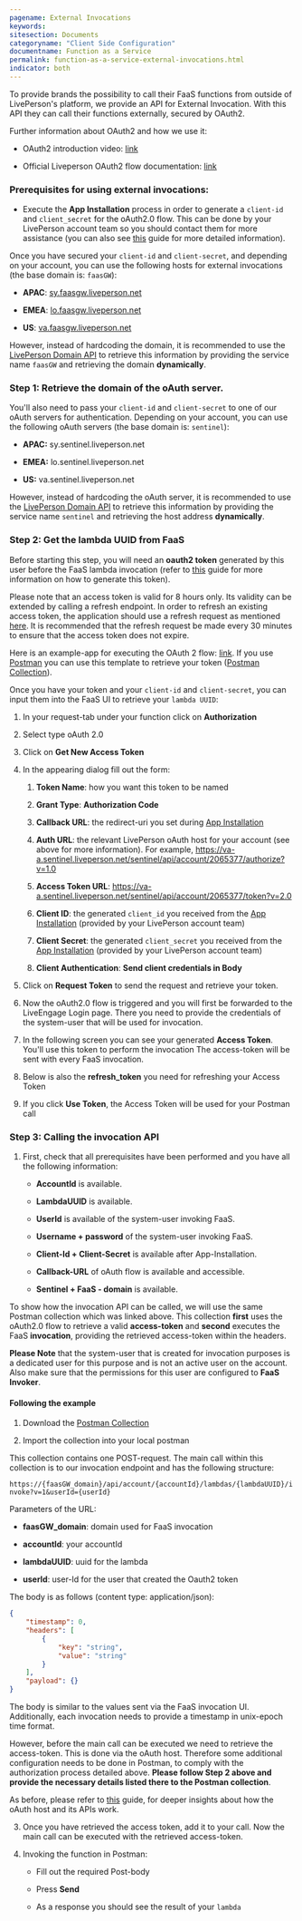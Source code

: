 ```yaml
---
pagename: External Invocations
keywords:
sitesection: Documents
categoryname: "Client Side Configuration"
documentname: Function as a Service
permalink: function-as-a-service-external-invocations.html
indicator: both
---
```


To provide brands the possibility to call their FaaS functions from outside of LivePerson's platform, we provide an API for External Invocation. With this API they can call their functions externally, secured by OAuth2.

Further information about OAuth2 and how we use it:

* OAuth2 introduction video: [link](https://www.youtube.com/watch?v=CPbvxxslDTU)

* Official Liveperson OAuth2 flow documentation: [link](authorizing-liveengage-applications-overview.html)

### Prerequisites for using external invocations:

* Execute the **App Installation** process in order to generate a `client-id` and `client_secret` for the oAuth2.0 flow. This can be done by your LivePerson account team so you should contact them for more assistance (you can also see [this](https://developers.liveperson.com/guides-le-applications-installing.html) guide for more detailed information).

Once you have secured your `client-id` and `client-secret`, and depending on your account, you can use the following hosts for external invocations (the base domain is: `faasGW`):

* **APAC**: [sy.faasgw.liveperson.net](http://sy.faasgw.liveperson.net/)

* **EMEA**: [lo.faasgw.liveperson.net](http://lo.faasgw.liveperson.net/)

* **US**: [va.faasgw.liveperson.net](http://va.faasgw.liveperson.net/)

However, instead of hardcoding the domain, it is recommended to use the [LivePerson Domain API](https://developers.liveperson.com/agent-domain-domain-api.html) to retrieve this information by providing the service name `faasGW` and retrieving the domain **dynamically**.

### Step 1: Retrieve the domain of the oAuth server.

You'll also need to pass your `client-id` and `client-secret` to one of our oAuth servers for authentication. Depending on your account, you can use the following oAuth servers (the base domain is: `sentinel`):

* **APAC:** sy.sentinel.liveperson.net

* **EMEA:** lo.sentinel.liveperson.net

* **US:** va.sentinel.liveperson.net

However, instead of hardcoding the oAuth server, it is recommended to use the [LivePerson Domain API](https://developers.liveperson.com/agent-domain-domain-api.html) to retrieve this information by providing the service name `sentinel` and retrieving the host address **dynamically**.

### Step 2: Get the **lambda UUID** from FaaS

Before starting this step, you will need an **oauth2 token** generated by this user before the FaaS lambda invocation (refer to [this](https://developers.liveperson.com/authorizing-liveengage-applications-overview.html) guide for more information on how to generate this token).

Please note that an access token is valid for 8 hours only. Its validity can be extended by calling a refresh endpoint. In order to refresh an existing access token, the application should use a refresh request as mentioned [here](https://developers.liveperson.com/authorizing-liveengage-applications-methods-refresh-request.html). It is recommended that the refresh request be made every 30 minutes to ensure that the access token does not expire.

Here is an example-app for executing the OAuth 2 flow: [link](https://github.com/LivePersonInc/sample-app-authorization). If you use [Postman](https://www.getpostman.com/) you can use this template to retrieve your token ([Postman Collection](https://raw.githubusercontent.com/LivePersonInc/developers-community/master/assets/FaaS.postman_collection.json)).

Once you have your token and your `client-id` and `client-secret`, you can input them into the FaaS UI to retrieve your `lambda UUID`:

1. In your request-tab under your function click on **Authorization**

2. Select type oAuth 2.0

3. Click on **Get New Access Token**

4. In the appearing dialog fill out the form:

    1. **Token Name**: how you want this token to be named

    2. **Grant Type**: **Authorization Code**

    3. **Callback URL**: the redirect-uri you set during [App Installation](https://developers.liveperson.com/guides-le-applications-installing.html)

    4. **Auth URL**: the relevant LivePerson oAuth host for your account (see above for more information). For example, https://va-a.sentinel.liveperson.net/sentinel/api/account/2065377/authorize?v=1.0

    5. **Access Token URL**: https://va-a.sentinel.liveperson.net/sentinel/api/account/2065377/token?v=2.0

    6. **Client ID**: the generated `client_id` you received from the [App Installation](https://developers.liveperson.com/guides-le-applications-installing.html) (provided by your LivePerson account team)

    7. **Client Secret**: the generated `client_secret` you received from the [App Installation](https://developers.liveperson.com/guides-le-applications-installing.html) (provided by your LivePerson account team)

    8. **Client Authentication**: **Send client credentials in Body**

5. Click on **Request Token** to send the request and retrieve your token.

6. Now the oAuth2.0 flow is triggered and you will first be forwarded to the LiveEngage Login page. There you need to provide the credentials of the system-user that will be used for invocation.

7. In the following screen you can see your generated **Access Token**. You'll use this token to perform the invocation The access-token will be sent with every FaaS invocation.

8. Below is also the **refresh_token** you need for refreshing your Access Token

9. If you click **Use Token**, the Access Token will be used for your Postman call

### Step 3: Calling the invocation API

1. First, check that all prerequisites have been performed and you have all the following information:

    * **AccountId** is available.

    * **LambdaUUID** is available.

    * **UserId** is available of the system-user invoking FaaS.

    * **Username + password** of the system-user invoking FaaS.

    * **Client-Id + Client-Secret** is available after App-Installation.

    * **Callback-URL** of oAuth flow is available and accessible.

    * **Sentinel + FaaS - domain** is available.

To show how the invocation API can be called, we will use the same Postman collection which was linked above. This collection **first** uses the oAuth2.0 flow to retrieve a valid **access-token** and **second** executes the FaaS **invocation**, providing the retrieved access-token within the headers.

**Please Note** that the system-user that is created for invocation purposes is a dedicated user for this purpose and is not an active user on the account. Also make sure that the permissions for this user are configured to **FaaS Invoker**.

#### Following the example

1. Download the [Postman Collection](https://raw.githubusercontent.com/LivePersonInc/developers-community/master/assets/FaaS.postman_collection.json)

2. Import the collection into your local postman

This collection contains one POST-request. The main call within this collection is to our invocation endpoint and has the following structure:

`https://{faasGW_domain}/api/account/{accountId}/lambdas/{lambdaUUID}/invoke?v=1&userId={userId}`

Parameters of the URL:

* **faasGW_domain**: domain used for FaaS invocation

* **accountId**: your accountId

* **lambdaUUID**: uuid for the lambda

* **userId**: user-Id for the user that created the Oauth2 token

The body is as follows (content type: application/json):

```json
{
	"timestamp": 0,
	"headers": [
		{
			"key": "string",
			"value": "string"
		}
	],
	"payload": {}
}
```

The body is similar to the values sent via the FaaS invocation UI. Additionally, each invocation needs to provide a timestamp in unix-epoch time format.

However, before the main call can be executed we need to retrieve the access-token. This is done via the oAuth host. Therefore some additional configuration needs to be done in Postman, to comply with the authorization process detailed above. **Please follow Step 2 above and provide the necessary details listed there to the Postman collection**.

As before, please refer to [this](https://developers.liveperson.com/authorizing-liveengage-applications-overview.html) guide, for deeper insights about how the oAuth host and its APIs work.

3. Once you have retrieved the access token, add it to your call. Now the main call can be executed with the retrieved access-token.

4. Invoking the function in Postman:

    * Fill out the required Post-body

    * Press **Send**

    * As a response you should see the result of your `lambda`
